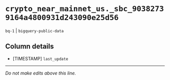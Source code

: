 # `crypto_near_mainnet_us._sbc_90382739164a4800931d243090e25d56`
`bq-1` | `bigquery-public-data`

## Column details
* [TIMESTAMP] `last_update`

-------------------------------------------------------------------------------
*Do not make edits above this line.*
